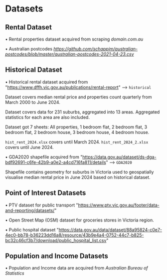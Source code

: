 # Datasets


## Rental Dataset
• Rental properties dataset acquired from scraping *domain.com.au*

• Australian postcodes *https://github.com/schappim/australian-postcodes/blob/master/australian-postcodes-2021-04-23.csv*


## Historical Dataset
• Historical rental dataset acquired from "https://www.dffh.vic.gov.au/publications/rental-report" --> `historical`

Dataset covers median rental price and properties count quarterly from March 2000 to June 2024.

Dataset covers data for 231 suburbs, aggregated into 13 areas. Aggregated statistics for each area are also included.

Dataset got 7 sheets: All properties, 1 bedroom flat, 2 bedroom flat, 3 bedroom flat, 2 bedroom house, 3 bedroom house, 4 bedroom house.

`hist_rent_2024.xlsx` covers until March 2024. `hist_rent_2024_2.xlsx` covers until June 2024.

• GDA2020 shapefile acquired from "https://data.gov.au/dataset/ds-dga-bdf92691-c6fe-42b9-a0e2-a4cd716fa811/details" --> `GDA2020`

Shapefile contains geometry for suburbs in Victoria used to geospatially visualise median rental price in June 2024 based on historical dataset.


## Point of Interest Datasets
• PTV dataset for public transport "https://www.ptv.vic.gov.au/footer/data-and-reporting/datasets/"

• Open Street Map (OSM) dataset for groceries stores in Victoria region.

• Public hospital dataset "https://data.gov.au/data/dataset/88a95824-c0e7-4ec0-bb78-b36223dd16a8/resource/43b9e4a4-0752-44c7-b825-bc32c46cf3b7/download/public_hospital_list.csv"


## Population and Income Datasets
• Population and Income data are acquired from *Australian Bureau of Statistics*



